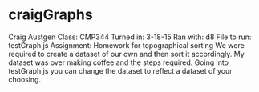 # craigGraphs

Craig Austgen
Class: CMP344
Turned in: 3-18-15
Ran with: d8
File to run: testGraph.js
Assignment: 
Homework for topographical sorting
We were required to create a dataset of our own and then sort it accordingly.
My dataset was over making coffee and the steps required.
Going into testGraph.js you can change the dataset to reflect a dataset of your choosing.  
